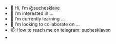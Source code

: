 - 👋 Hi, I’m @suchesklave
- 👀 I’m interested in ...
- 🌱 I’m currently learning ...
- 💞️ I’m looking to collaborate on ...
- 📫 How to reach me on telegram: suchesklaven
- 

<!---
suchesklave/suchesklave is a ✨ special ✨ repository because its `README.md` (this file) appears on your GitHub profile.
You can click the Preview link to take a look at your changes.
--->

